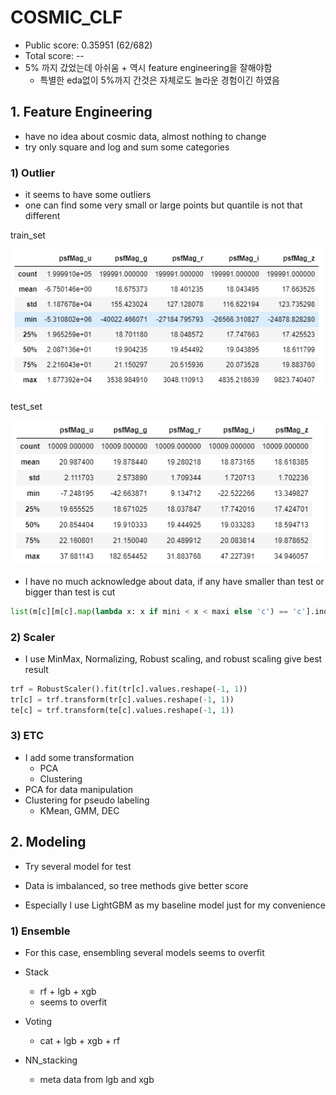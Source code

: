 # COSMIC_CLF

- Public score: 0.35951 (62/682)
- Total score: --
- 5% 까지 갔었는데 아쉬움 + 역시 feature engineering을 잘해야함
  - 특별한 eda없이 5%까지 간것은 자체로도 놀라운 경험이긴 하였음

## 1. Feature Engineering

- have no idea about cosmic data, almost nothing to change
- try only square and log and sum some categories

### 1) Outlier

- it seems to have some outliers
- one can find some very small or large points but quantile is not that different

train_set

![train](./asset/train_dist.png)

test_set

![test](./asset/test_dist.png)

- I have no much acknowledge about data, if any have smaller than test or bigger than test is cut

```python
list(m[c][m[c].map(lambda x: x if mini < x < maxi else 'c') == 'c'].index.values)
```

### 2) Scaler

- I use MinMax, Normalizing, Robust scaling, and robust scaling give best result

```python
trf = RobustScaler().fit(tr[c].values.reshape(-1, 1))
tr[c] = trf.transform(tr[c].values.reshape(-1, 1))
te[c] = trf.transform(te[c].values.reshape(-1, 1))
```

### 3) ETC

- I add some transformation
  - PCA
  - Clustering
- PCA for data manipulation
- Clustering for pseudo labeling
  - KMean, GMM, DEC

## 2. Modeling

- Try several model for test
- Data is imbalanced, so tree methods give better score

- Especially I use LightGBM as my baseline model just for my convenience

### 1) Ensemble

- For this case, ensembling several models seems to overfit

- Stack
  - rf + lgb + xgb
  - seems to overfit
- Voting
  - cat + lgb + xgb + rf
- NN_stacking
  - meta data from lgb and xgb
